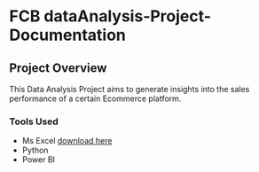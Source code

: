 # FCB dataAnalysis-Project-Documentation
## Project Overview

This Data Analysis Project aims to generate insights into the sales performance of a certain Ecommerce platform. 

### Tools Used
- Ms Excel [download here](https://microsoft.com)
- Python
- Power BI